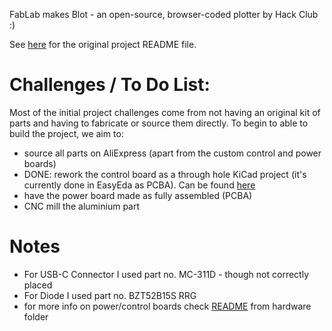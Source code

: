 FabLab makes Blot - an open-source, browser-coded plotter by Hack Club :)

See [here](./README-orig.md) for the original project README file.

# Challenges / To Do List:
Most of the initial project challenges come from not having an original kit of parts and having to fabricate or source them directly. To begin to able to build the project, we aim to:

- source all parts on AliExpress (apart from the custom control and power boards)
- DONE: rework the control board as a through hole KiCad project (it's currently done in EasyEda as PCBA). Can be found [here](./hardware/motor-control-board/circuit/controller_Kicad)
- have the power board made as fully assembled (PCBA)
- CNC mill the aluminium part

# Notes
- For USB-C Connector I used part no. MC-311D - though not correctly placed
- For Diode I used part no. BZT52B15S RRG
- for more info on power/control boards check [README](./hardware/motor-control-board/README.md) from hardware folder 